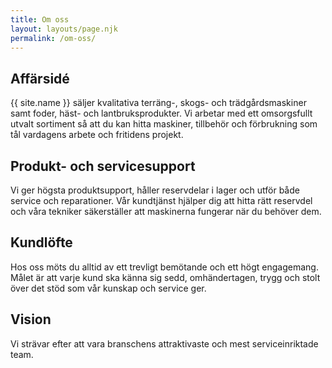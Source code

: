 ```yaml
---
title: Om oss
layout: layouts/page.njk
permalink: /om-oss/
---
```


## Affärsidé
{{ site.name }} säljer kvalitativa terräng-, skogs- och trädgårdsmaskiner samt foder, häst- och lantbruksprodukter. Vi arbetar med ett omsorgsfullt utvalt sortiment så att du kan hitta maskiner, tillbehör och förbrukning som tål vardagens arbete och fritidens projekt.

## Produkt- och servicesupport
Vi ger högsta produktsupport, håller reservdelar i lager och utför både service och reparationer. Vår kundtjänst hjälper dig att hitta rätt reservdel och våra tekniker säkerställer att maskinerna fungerar när du behöver dem.

## Kundlöfte
Hos oss möts du alltid av ett trevligt bemötande och ett högt engagemang. Målet är att varje kund ska känna sig sedd, omhändertagen, trygg och stolt över det stöd som vår kunskap och service ger.

## Vision
Vi strävar efter att vara branschens attraktivaste och mest serviceinriktade team.

